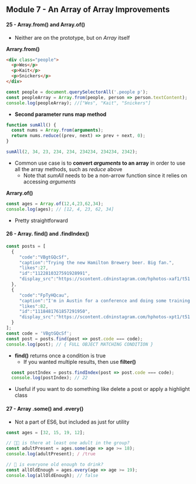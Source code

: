 ## Module 7 - An Array of Array Improvements

#### 25 - Array.from() and Array.of()
+ Neither are on the prototype, but on _Array_ itself

__Arrary.from()__

```html
<div class="people">
  <p>Wes</p>
  <p>Kait</p>
  <p>Snickers</p>
</div>
```
```js
const people = document.querySelectorAll('.people p');
const peopleArray = Array.from(people, person => person.textContent);
console.log(peopleArray); //["Wes", "Kait", "Snickers"]
```
+ __Second parameter runs map method__

```js
function sumAll() {
  const nums = Array.from(arguments);
  return nums.reduce((prev, next) => prev + next, 0);
}

sumAll(2, 34, 23, 234, 234, 234234, 234234, 2342);
```
+ Common use case is to __convert _arguments_ to an array__ in order to use all the array methods, such as _reduce_ above
  + Note that _sumAll_ needs to be a non-arrow function since it relies on accessing _arguments_

__Arrary.of()__
```js
const ages = Array.of(12,4,23,62,34);
console.log(ages); // [12, 4, 23, 62, 34]
```
+ Pretty straightforward

#### 26 - Array. find() and .findIndex()

```js
const posts = [
  {
     "code":"VBgtGQcSf",
     "caption":"Trying the new Hamilton Brewery beer. Big fan.",
     "likes":27,
     "id":"1122810327591928991",
     "display_src":"https://scontent.cdninstagram.com/hphotos-xaf1/t51.2885-15/e35/12224456_175248682823294_1558707223_n.jpg"
  },
  {
     "code":"FpTyHQcau",
     "caption":"I'm in Austin for a conference and doing some training. Enjoying some local brew with my baby.",
     "likes":82,
     "id":"1118481761857291950",
     "display_src":"https://scontent.cdninstagram.com/hphotos-xpt1/t51.2885-15/e35/11326072_550275398458202_1726754023_n.jpg"
  }
];
const code = 'VBgtGQcSf';
const post = posts.find(post => post.code === code);
console.log(post); // { FULL OBJECT MATCHING CONDITION }
```
+ __find()__ returns once a condition is true
  + If you wanted multiple results, then use __filter()__

```js
  const postIndex = posts.findIndex(post => post.code === code);
  console.log(postIndex); // 22
```
+ Useful if you want to do something like delete a post or apply a highlight class

#### 27 - Array .some() and .every()
+ Not a part of ES6, but included as just for utility

```js
const ages = [32, 15, 19, 12];

// 👵👨 is there at least one adult in the group?
const adultPresent = ages.some(age => age >= 18);
console.log(adultPresent); / /true

// 🍻 is everyone old enough to drink?
const allOldEnough = ages.every(age => age >= 19);
console.log(allOldEnough); // false
```
